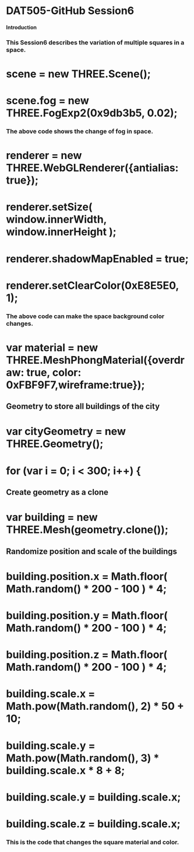 # DAT505-GitHub Session6
#### Introduction
### This Session6 describes the variation of multiple squares in a space.
#  scene = new THREE.Scene();
#  scene.fog = new THREE.FogExp2(0x9db3b5, 0.02);
### The above code shows the change of fog in space.

#   renderer = new THREE.WebGLRenderer({antialias: true});
#  renderer.setSize( window.innerWidth, window.innerHeight );
#  renderer.shadowMapEnabled = true;
#  renderer.setClearColor(0xE8E5E0, 1);
### The above code can make the space background color changes.

#  var material = new THREE.MeshPhongMaterial({overdraw: true, color: 0xFBF9F7,wireframe:true});
## Geometry to store all buildings of the city
#  var cityGeometry = new THREE.Geometry();
#  for (var i = 0; i < 300; i++) {
## Create geometry as a clone
#    var building = new THREE.Mesh(geometry.clone());
## Randomize position and scale of the buildings
#    building.position.x = Math.floor( Math.random() * 200 - 100 ) * 4;
#    building.position.y = Math.floor( Math.random() * 200 - 100 ) * 4;
#    building.position.z = Math.floor( Math.random() * 200 - 100 ) * 4;
#    building.scale.x  = Math.pow(Math.random(), 2) * 50 + 10;
#    building.scale.y  = Math.pow(Math.random(), 3) * building.scale.x * 8 + 8;
#    building.scale.y  = building.scale.x;
#    building.scale.z  = building.scale.x;
### This is the code that changes the square material and color.
